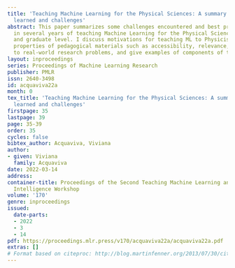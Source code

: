 ```yaml
---
title: 'Teaching Machine Learning for the Physical Sciences: A summary of lessons
  learned and challenges'
abstract: This paper summarizes some challenges encountered and best practices established
  in several years of teaching Machine Learning for the Physical Sciences at the undergraduate
  and graduate level. I discuss motivations for teaching ML to Physicists, desirable
  properties of pedagogical materials such as accessibility, relevance, and likeness
  to real-world research problems, and give examples of components of teaching units.
layout: inproceedings
series: Proceedings of Machine Learning Research
publisher: PMLR
issn: 2640-3498
id: acquaviva22a
month: 0
tex_title: 'Teaching Machine Learning for the Physical Sciences: A summary of lessons
  learned and challenges'
firstpage: 35
lastpage: 39
page: 35-39
order: 35
cycles: false
bibtex_author: Acquaviva, Viviana
author:
- given: Viviana
  family: Acquaviva
date: 2022-03-14
address:
container-title: Proceedings of the Second Teaching Machine Learning and Artificial
  Intelligence Workshop
volume: '170'
genre: inproceedings
issued:
  date-parts:
  - 2022
  - 3
  - 14
pdf: https://proceedings.mlr.press/v170/acquaviva22a/acquaviva22a.pdf
extras: []
# Format based on citeproc: http://blog.martinfenner.org/2013/07/30/citeproc-yaml-for-bibliographies/
---
```

